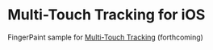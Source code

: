 Multi-Touch Tracking for iOS
=======================

FingerPaint sample for [Multi-Touch Tracking](https://developer.xamarin.com/guides/ios/application_fundamentals/touch/touch_tracking/) (forthcoming)
